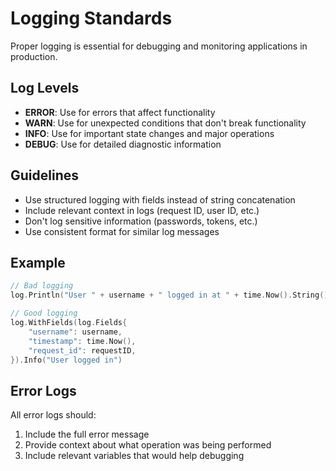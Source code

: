 # Logging Standards

Proper logging is essential for debugging and monitoring applications in production.

## Log Levels

- **ERROR**: Use for errors that affect functionality
- **WARN**: Use for unexpected conditions that don't break functionality
- **INFO**: Use for important state changes and major operations
- **DEBUG**: Use for detailed diagnostic information

## Guidelines

- Use structured logging with fields instead of string concatenation
- Include relevant context in logs (request ID, user ID, etc.)
- Don't log sensitive information (passwords, tokens, etc.)
- Use consistent format for similar log messages

## Example

```go
// Bad logging
log.Println("User " + username + " logged in at " + time.Now().String())

// Good logging
log.WithFields(log.Fields{
    "username": username,
    "timestamp": time.Now(),
    "request_id": requestID,
}).Info("User logged in")
```

## Error Logs

All error logs should:
1. Include the full error message
2. Provide context about what operation was being performed
3. Include relevant variables that would help debugging